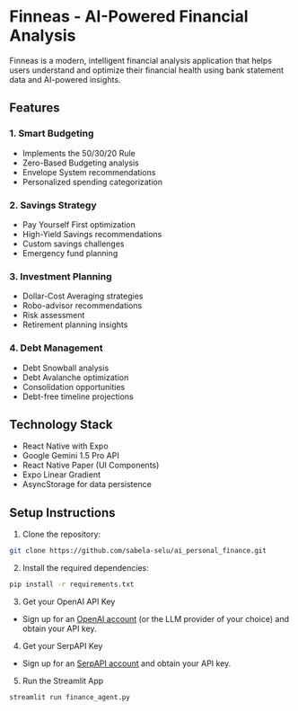 # Finneas - AI-Powered Financial Analysis

Finneas is a modern, intelligent financial analysis application that helps users understand and optimize their financial health using bank statement data and AI-powered insights.

## Features

### 1. Smart Budgeting
- Implements the 50/30/20 Rule
- Zero-Based Budgeting analysis
- Envelope System recommendations
- Personalized spending categorization

### 2. Savings Strategy
- Pay Yourself First optimization
- High-Yield Savings recommendations
- Custom savings challenges
- Emergency fund planning

### 3. Investment Planning
- Dollar-Cost Averaging strategies
- Robo-advisor recommendations
- Risk assessment
- Retirement planning insights

### 4. Debt Management
- Debt Snowball analysis
- Debt Avalanche optimization
- Consolidation opportunities
- Debt-free timeline projections

## Technology Stack

- React Native with Expo
- Google Gemini 1.5 Pro API
- React Native Paper (UI Components)
- Expo Linear Gradient
- AsyncStorage for data persistence

## Setup Instructions

1. Clone the repository:

```bash
git clone https://github.com/sabela-selu/ai_personal_finance.git
```
2. Install the required dependencies:

```bash
pip install -r requirements.txt
```
3. Get your OpenAI API Key

- Sign up for an [OpenAI account](https://platform.openai.com/) (or the LLM provider of your choice) and obtain your API key.

4. Get your SerpAPI Key

- Sign up for an [SerpAPI account](https://serpapi.com/) and obtain your API key.

5. Run the Streamlit App
```bash
streamlit run finance_agent.py
```

